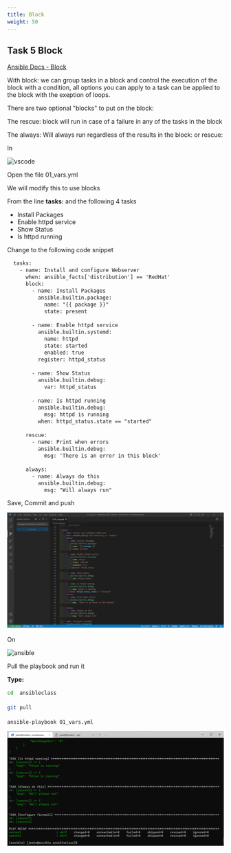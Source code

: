 ```yaml
---
title: Block
weight: 50
---
```


## Task 5 Block

[Ansible Docs - Block](https://docs.ansible.com/ansible/latest/playbook_guide/playbooks_blocks.html)

With block: we can group tasks in a block and control the execution of the block with a condition, all options you can apply to a task can be applied to the block with the exeption of loops.

There are two optional "blocks" to put on the block:

The rescue: block will run in case of a failure in any of the tasks in the block

The always: Will always run regardless of the results in the block: or rescue:

In

![vscode](/images/student-vscode.png)

Open the file 01_vars.yml

We will modify this to use blocks

From the line __tasks:__ and the following 4 tasks

- Install Packages
- Enable httpd service
- Show Status
- Is httpd running

Change to the following code snippet

```ansible
  tasks:
    - name: Install and configure Webserver
      when: ansible_facts['distribution'] == 'RedHat'
      block:
        - name: Install Packages
          ansible.builtin.package:
            name: "{{ package }}"
            state: present

        - name: Enable httpd service
          ansible.builtin.systemd:
            name: httpd
            state: started
            enabled: true
          register: httpd_status

        - name: Show Status
          ansible.builtin.debug:
            var: httpd_status

        - name: Is httpd running
          ansible.builtin.debug:
            msg: httpd is running
          when: httpd_status.state == "started"

      rescue:
        - name: Print when errors
          ansible.builtin.debug:
            msg: 'There is an error in this block'

      always:
        - name: Always do this
          ansible.builtin.debug:
            msg: "Will always run"

```

Save, Commit and push

![Alt text](images/001_add_block.png?raw=true "ansible block playbook")

On

![ansible](/images/ansible.png)

Pull the playbook and run it

__Type:__

```bash
cd  ansibleclass

git pull

ansible-playbook 01_vars.yml

```

![Alt text](images/002_run_block.png?raw=true "ansible block playbook run")
